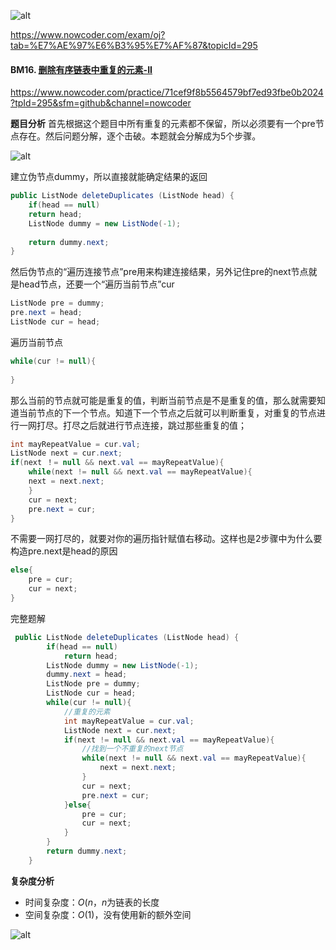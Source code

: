 ![alt](https://uploadfiles.nowcoder.com/bm/top101-head.jpg)

https://www.nowcoder.com/exam/oj?tab=%E7%AE%97%E6%B3%95%E7%AF%87&topicId=295

####  BM16. [删除有序链表中重复的元素-II](https://www.nowcoder.com/practice/71cef9f8b5564579bf7ed93fbe0b2024?tpId=295&sfm=github&channel=nowcoder)

https://www.nowcoder.com/practice/71cef9f8b5564579bf7ed93fbe0b2024?tpId=295&sfm=github&channel=nowcoder

**题目分析**
首先根据这个题目中所有重复的元素都不保留，所以必须要有一个pre节点存在。然后问题分解，逐个击破。本题就会分解成为5个步骤。

![alt](https://uploadfiles.nowcoder.com/images/20211202/397721558_1638444061470/0A01E83A481A4919FAE203E7BB77FDD3)

建立伪节点dummy，所以直接就能确定结果的返回

```java
public ListNode deleteDuplicates (ListNode head) {
    if(head == null)
    return head;
    ListNode dummy = new ListNode(-1);
    
    return dummy.next;
}  
```

然后伪节点的“遍历连接节点”pre用来构建连接结果，另外记住pre的next节点就是head节点，还要一个“遍历当前节点”cur

```java
ListNode pre = dummy;
pre.next = head;
ListNode cur = head;
```

遍历当前节点

```java
while(cur != null){
    
}
```

那么当前的节点就可能是重复的值，判断当前节点是不是重复的值，那么就需要知道当前节点的下一个节点。知道下一个节点之后就可以判断重复，对重复的节点进行一网打尽。打尽之后就进行节点连接，跳过那些重复的值；

```java
int mayRepeatValue = cur.val;
ListNode next = cur.next;
if(next ！= null && next.val == mayRepeatValue){
    while(next != null && next.val == mayRepeatValue){
    next = next.next;
    }
    cur = next;
    pre.next = cur;
}
   ```

不需要一网打尽的，就要对你的遍历指针赋值右移动。这样也是2步骤中为什么要构造pre.next是head的原因

```java
else{
    pre = cur;
    cur = next;
}
```



完整题解 
```java
 public ListNode deleteDuplicates (ListNode head) {
        if(head == null)
            return head;
        ListNode dummy = new ListNode(-1);
        dummy.next = head;
        ListNode pre = dummy;
        ListNode cur = head;
        while(cur != null){
            //重复的元素
            int mayRepeatValue = cur.val;
            ListNode next = cur.next;
            if(next != null && next.val == mayRepeatValue){
                //找到一个不重复的next节点
                while(next != null && next.val == mayRepeatValue){
                    next = next.next;
                }
                cur = next;
                pre.next = cur;
            }else{
                pre = cur;
                cur = next;
            }
        }
        return dummy.next;
    }

```


**复杂度分析**

- 时间复杂度：$O(n$，$n$为链表的长度
- 空间复杂度：$O(1)$，没有使用新的额外空间

![alt](https://uploadfiles.nowcoder.com/bm/top101-tail.jpg)
